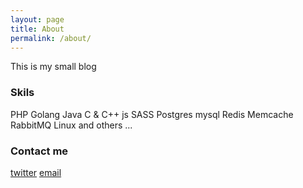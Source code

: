 ```yaml
---
layout: page
title: About
permalink: /about/
---
```


This is my small blog

### Skils

PHP
Golang
Java
C & C++
js SASS
Postgres mysql Redis
Memcache RabbitMQ
Linux
and others ...

### Contact me
[twitter](https://www.twitter.com/sergw3x)
[email](mailto:sergw3x@gmail.com)
